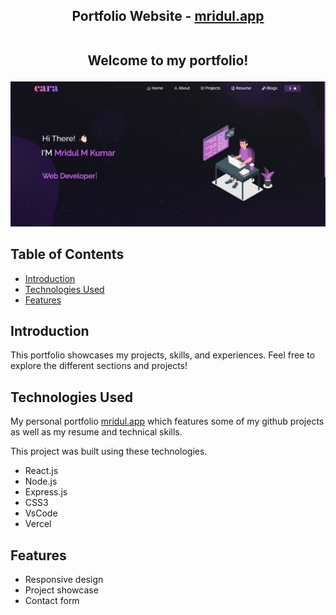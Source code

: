 <h2 align="center">
  Portfolio Website - 
  <a href="https://mridul0703.vercel.app/" target="_blank">mridul.app</a><br /><br />
  <p>Welcome to my portfolio!</p>
</h2>

<div align="center">
  <img alt="Demo" src="./Images/readme-img1.png" />
</div>


## Table of Contents

- [Introduction](#introduction)
- [Technologies Used](#technologies-used)
- [Features](#features)


## Introduction

This portfolio showcases my projects, skills, and experiences. Feel free to explore the different sections and projects!

## Technologies Used

My personal portfolio <a href="https://mridul0703.vercel.app/" target="_blank">mridul.app</a> which features some of my github projects as well as my resume and technical skills.<br/>

This project was built using these technologies.
 
- React.js
- Node.js
- Express.js
- CSS3
- VsCode
- Vercel

## Features

- Responsive design
- Project showcase
- Contact form


